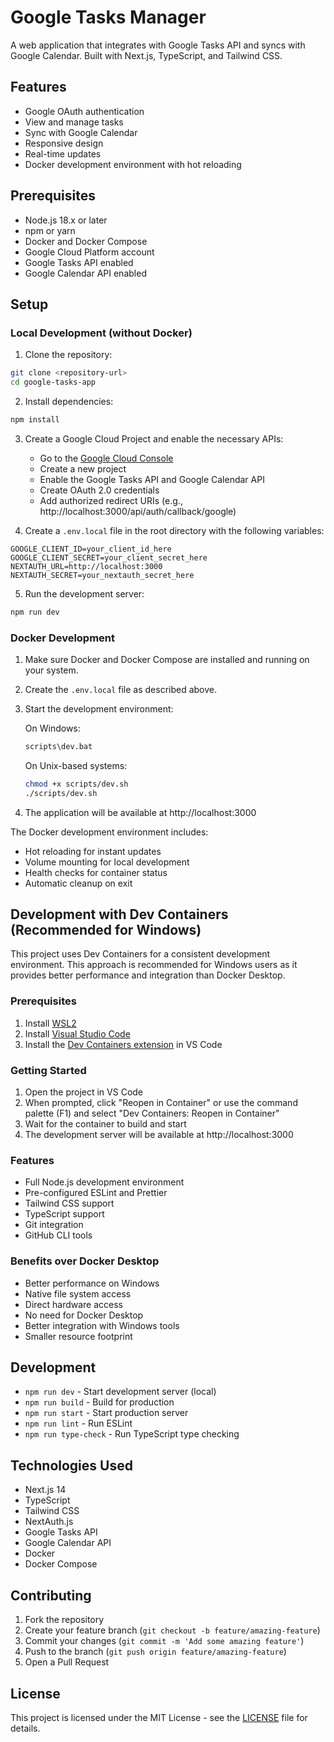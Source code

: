 # Google Tasks Manager

A web application that integrates with Google Tasks API and syncs with Google Calendar. Built with Next.js, TypeScript, and Tailwind CSS.

## Features

- Google OAuth authentication
- View and manage tasks
- Sync with Google Calendar
- Responsive design
- Real-time updates
- Docker development environment with hot reloading

## Prerequisites

- Node.js 18.x or later
- npm or yarn
- Docker and Docker Compose
- Google Cloud Platform account
- Google Tasks API enabled
- Google Calendar API enabled

## Setup

### Local Development (without Docker)

1. Clone the repository:
```bash
git clone <repository-url>
cd google-tasks-app
```

2. Install dependencies:
```bash
npm install
```

3. Create a Google Cloud Project and enable the necessary APIs:
   - Go to the [Google Cloud Console](https://console.cloud.google.com)
   - Create a new project
   - Enable the Google Tasks API and Google Calendar API
   - Create OAuth 2.0 credentials
   - Add authorized redirect URIs (e.g., http://localhost:3000/api/auth/callback/google)

4. Create a `.env.local` file in the root directory with the following variables:
```
GOOGLE_CLIENT_ID=your_client_id_here
GOOGLE_CLIENT_SECRET=your_client_secret_here
NEXTAUTH_URL=http://localhost:3000
NEXTAUTH_SECRET=your_nextauth_secret_here
```

5. Run the development server:
```bash
npm run dev
```

### Docker Development

1. Make sure Docker and Docker Compose are installed and running on your system.

2. Create the `.env.local` file as described above.

3. Start the development environment:

   On Windows:
   ```bash
   scripts\dev.bat
   ```

   On Unix-based systems:
   ```bash
   chmod +x scripts/dev.sh
   ./scripts/dev.sh
   ```

4. The application will be available at http://localhost:3000

The Docker development environment includes:
- Hot reloading for instant updates
- Volume mounting for local development
- Health checks for container status
- Automatic cleanup on exit

## Development with Dev Containers (Recommended for Windows)

This project uses Dev Containers for a consistent development environment. This approach is recommended for Windows users as it provides better performance and integration than Docker Desktop.

### Prerequisites

1. Install [WSL2](https://learn.microsoft.com/en-us/windows/wsl/install)
2. Install [Visual Studio Code](https://code.visualstudio.com/)
3. Install the [Dev Containers extension](https://marketplace.visualstudio.com/items?itemName=ms-vscode-remote.remote-containers) in VS Code

### Getting Started

1. Open the project in VS Code
2. When prompted, click "Reopen in Container" or use the command palette (F1) and select "Dev Containers: Reopen in Container"
3. Wait for the container to build and start
4. The development server will be available at http://localhost:3000

### Features

- Full Node.js development environment
- Pre-configured ESLint and Prettier
- Tailwind CSS support
- TypeScript support
- Git integration
- GitHub CLI tools

### Benefits over Docker Desktop

- Better performance on Windows
- Native file system access
- Direct hardware access
- No need for Docker Desktop
- Better integration with Windows tools
- Smaller resource footprint

## Development

- `npm run dev` - Start development server (local)
- `npm run build` - Build for production
- `npm run start` - Start production server
- `npm run lint` - Run ESLint
- `npm run type-check` - Run TypeScript type checking

## Technologies Used

- Next.js 14
- TypeScript
- Tailwind CSS
- NextAuth.js
- Google Tasks API
- Google Calendar API
- Docker
- Docker Compose

## Contributing

1. Fork the repository
2. Create your feature branch (`git checkout -b feature/amazing-feature`)
3. Commit your changes (`git commit -m 'Add some amazing feature'`)
4. Push to the branch (`git push origin feature/amazing-feature`)
5. Open a Pull Request

## License

This project is licensed under the MIT License - see the [LICENSE](LICENSE) file for details.
